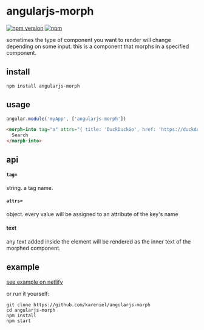 # angularjs-morph

[![npm version](https://badge.fury.io/js/angularjs-morph.svg)](https://www.npmjs.com/package/angularjs-morph)
[![npm](https://img.shields.io/npm/dw/angularjs-morph.svg)](https://www.npmjs.com/package/angularjs-morph)

sometimes the type of component you want to render will change depending on some input.
this is a component that morphs in a specified component.


## install

`npm install angularjs-morph`


## usage

```js
angular.module('myApp', ['angularjs-morph'])

```

```html
<morph-into tag="a" attrs="{ title: 'DuckDuckGo', href: 'https://duckduckgo.com' }">
  Search
</morph-into>
```


## api

#### `tag=` 
string. a tag name.


#### `attrs=` 
object. every value will be assigned to an attribute of the key's name

#### text
any text added inside the element will be rendered as the inner text of the morphed component.


## example

[see example on netlify](http://angularjs-morph.netlify.com)

or run it yourself:

```
git clone https://github.com/kareniel/angularjs-morph
cd angularjs-morph
npm install
npm start
```
